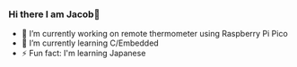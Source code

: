### Hi there I am Jacob👋

- 🔭 I’m currently working on remote thermometer using Raspberry Pi Pico
- 🌱 I’m currently learning C/Embedded
- ⚡ Fun fact: I'm learning Japanese
<!-- - 👯 I’m looking to collaborate on ... -->
<!-- - 📫 How to reach me: ... -->

